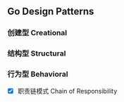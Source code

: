 ## Go Design Patterns

### 创建型 Creational

### 结构型 Structural

### 行为型 Behavioral

- [x] 职责链模式 Chain of Responsibility
